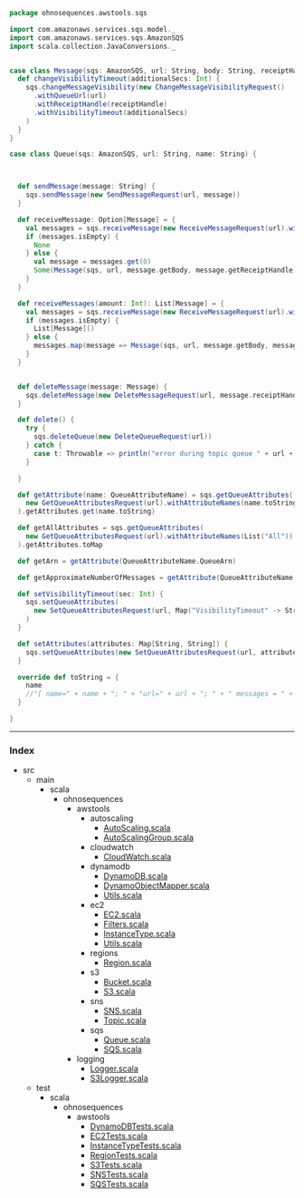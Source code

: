 
```scala
package ohnosequences.awstools.sqs

import com.amazonaws.services.sqs.model._
import com.amazonaws.services.sqs.AmazonSQS
import scala.collection.JavaConversions._


case class Message(sqs: AmazonSQS, url: String, body: String, receiptHandle: String) {
  def changeVisibilityTimeout(additionalSecs: Int) {
    sqs.changeMessageVisibility(new ChangeMessageVisibilityRequest()
      .withQueueUrl(url)
      .withReceiptHandle(receiptHandle)
      .withVisibilityTimeout(additionalSecs)
    )
  }
}

case class Queue(sqs: AmazonSQS, url: String, name: String) {



  def sendMessage(message: String) {
    sqs.sendMessage(new SendMessageRequest(url, message))
  }

  def receiveMessage: Option[Message] = {
    val messages = sqs.receiveMessage(new ReceiveMessageRequest(url).withMaxNumberOfMessages(1)).getMessages
    if (messages.isEmpty) {
      None
    } else {
      val message = messages.get(0)
      Some(Message(sqs, url, message.getBody, message.getReceiptHandle))
    }
  }

  def receiveMessages(amount: Int): List[Message] = {
    val messages = sqs.receiveMessage(new ReceiveMessageRequest(url).withMaxNumberOfMessages(amount)).getMessages
    if (messages.isEmpty) {
      List[Message]()
    } else {
      messages.map(message => Message(sqs, url, message.getBody, message.getReceiptHandle)).toList
    }
  }


  def deleteMessage(message: Message) {
    sqs.deleteMessage(new DeleteMessageRequest(url, message.receiptHandle))
  }

  def delete() {
    try {
      sqs.deleteQueue(new DeleteQueueRequest(url))
    } catch {
      case t: Throwable => println("error during topic queue " + url + " : " + t.getMessage); t.printStackTrace()
    }

  }

  def getAttribute(name: QueueAttributeName) = sqs.getQueueAttributes(
    new GetQueueAttributesRequest(url).withAttributeNames(name.toString)
  ).getAttributes.get(name.toString)

  def getAllAttributes = sqs.getQueueAttributes(
    new GetQueueAttributesRequest(url).withAttributeNames(List("All"))
  ).getAttributes.toMap

  def getArn = getAttribute(QueueAttributeName.QueueArn)

  def getApproximateNumberOfMessages = getAttribute(QueueAttributeName.ApproximateNumberOfMessages).toInt

  def setVisibilityTimeout(sec: Int) {
    sqs.setQueueAttributes(
      new SetQueueAttributesRequest(url, Map("VisibilityTimeout" -> String.valueOf(sec)))
    )
  }

  def setAttributes(attributes: Map[String, String]) {
    sqs.setQueueAttributes(new SetQueueAttributesRequest(url, attributes))
  }

  override def toString = {
    name
    //"[ name=" + name + "; " + "url=" + url + "; " + " messages = " + getApproximateNumberOfMessages + " ]"
  }

}
```


------

### Index

+ src
  + main
    + scala
      + ohnosequences
        + awstools
          + autoscaling
            + [AutoScaling.scala][main/scala/ohnosequences/awstools/autoscaling/AutoScaling.scala]
            + [AutoScalingGroup.scala][main/scala/ohnosequences/awstools/autoscaling/AutoScalingGroup.scala]
          + cloudwatch
            + [CloudWatch.scala][main/scala/ohnosequences/awstools/cloudwatch/CloudWatch.scala]
          + dynamodb
            + [DynamoDB.scala][main/scala/ohnosequences/awstools/dynamodb/DynamoDB.scala]
            + [DynamoObjectMapper.scala][main/scala/ohnosequences/awstools/dynamodb/DynamoObjectMapper.scala]
            + [Utils.scala][main/scala/ohnosequences/awstools/dynamodb/Utils.scala]
          + ec2
            + [EC2.scala][main/scala/ohnosequences/awstools/ec2/EC2.scala]
            + [Filters.scala][main/scala/ohnosequences/awstools/ec2/Filters.scala]
            + [InstanceType.scala][main/scala/ohnosequences/awstools/ec2/InstanceType.scala]
            + [Utils.scala][main/scala/ohnosequences/awstools/ec2/Utils.scala]
          + regions
            + [Region.scala][main/scala/ohnosequences/awstools/regions/Region.scala]
          + s3
            + [Bucket.scala][main/scala/ohnosequences/awstools/s3/Bucket.scala]
            + [S3.scala][main/scala/ohnosequences/awstools/s3/S3.scala]
          + sns
            + [SNS.scala][main/scala/ohnosequences/awstools/sns/SNS.scala]
            + [Topic.scala][main/scala/ohnosequences/awstools/sns/Topic.scala]
          + sqs
            + [Queue.scala][main/scala/ohnosequences/awstools/sqs/Queue.scala]
            + [SQS.scala][main/scala/ohnosequences/awstools/sqs/SQS.scala]
        + logging
          + [Logger.scala][main/scala/ohnosequences/logging/Logger.scala]
          + [S3Logger.scala][main/scala/ohnosequences/logging/S3Logger.scala]
  + test
    + scala
      + ohnosequences
        + awstools
          + [DynamoDBTests.scala][test/scala/ohnosequences/awstools/DynamoDBTests.scala]
          + [EC2Tests.scala][test/scala/ohnosequences/awstools/EC2Tests.scala]
          + [InstanceTypeTests.scala][test/scala/ohnosequences/awstools/InstanceTypeTests.scala]
          + [RegionTests.scala][test/scala/ohnosequences/awstools/RegionTests.scala]
          + [S3Tests.scala][test/scala/ohnosequences/awstools/S3Tests.scala]
          + [SNSTests.scala][test/scala/ohnosequences/awstools/SNSTests.scala]
          + [SQSTests.scala][test/scala/ohnosequences/awstools/SQSTests.scala]

[main/scala/ohnosequences/awstools/autoscaling/AutoScaling.scala]: ../autoscaling/AutoScaling.scala.md
[main/scala/ohnosequences/awstools/autoscaling/AutoScalingGroup.scala]: ../autoscaling/AutoScalingGroup.scala.md
[main/scala/ohnosequences/awstools/cloudwatch/CloudWatch.scala]: ../cloudwatch/CloudWatch.scala.md
[main/scala/ohnosequences/awstools/dynamodb/DynamoDB.scala]: ../dynamodb/DynamoDB.scala.md
[main/scala/ohnosequences/awstools/dynamodb/DynamoObjectMapper.scala]: ../dynamodb/DynamoObjectMapper.scala.md
[main/scala/ohnosequences/awstools/dynamodb/Utils.scala]: ../dynamodb/Utils.scala.md
[main/scala/ohnosequences/awstools/ec2/EC2.scala]: ../ec2/EC2.scala.md
[main/scala/ohnosequences/awstools/ec2/Filters.scala]: ../ec2/Filters.scala.md
[main/scala/ohnosequences/awstools/ec2/InstanceType.scala]: ../ec2/InstanceType.scala.md
[main/scala/ohnosequences/awstools/ec2/Utils.scala]: ../ec2/Utils.scala.md
[main/scala/ohnosequences/awstools/regions/Region.scala]: ../regions/Region.scala.md
[main/scala/ohnosequences/awstools/s3/Bucket.scala]: ../s3/Bucket.scala.md
[main/scala/ohnosequences/awstools/s3/S3.scala]: ../s3/S3.scala.md
[main/scala/ohnosequences/awstools/sns/SNS.scala]: ../sns/SNS.scala.md
[main/scala/ohnosequences/awstools/sns/Topic.scala]: ../sns/Topic.scala.md
[main/scala/ohnosequences/awstools/sqs/Queue.scala]: Queue.scala.md
[main/scala/ohnosequences/awstools/sqs/SQS.scala]: SQS.scala.md
[main/scala/ohnosequences/logging/Logger.scala]: ../../logging/Logger.scala.md
[main/scala/ohnosequences/logging/S3Logger.scala]: ../../logging/S3Logger.scala.md
[test/scala/ohnosequences/awstools/DynamoDBTests.scala]: ../../../../../test/scala/ohnosequences/awstools/DynamoDBTests.scala.md
[test/scala/ohnosequences/awstools/EC2Tests.scala]: ../../../../../test/scala/ohnosequences/awstools/EC2Tests.scala.md
[test/scala/ohnosequences/awstools/InstanceTypeTests.scala]: ../../../../../test/scala/ohnosequences/awstools/InstanceTypeTests.scala.md
[test/scala/ohnosequences/awstools/RegionTests.scala]: ../../../../../test/scala/ohnosequences/awstools/RegionTests.scala.md
[test/scala/ohnosequences/awstools/S3Tests.scala]: ../../../../../test/scala/ohnosequences/awstools/S3Tests.scala.md
[test/scala/ohnosequences/awstools/SNSTests.scala]: ../../../../../test/scala/ohnosequences/awstools/SNSTests.scala.md
[test/scala/ohnosequences/awstools/SQSTests.scala]: ../../../../../test/scala/ohnosequences/awstools/SQSTests.scala.md